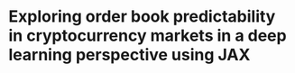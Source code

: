 # Exploring order book predictability in cryptocurrency markets in a deep learning perspective using JAX
